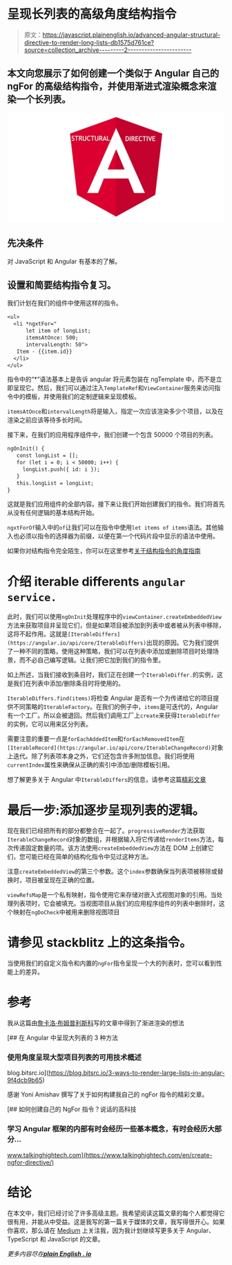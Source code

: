 # 呈现长列表的高级角度结构指令

> 原文：<https://javascript.plainenglish.io/advanced-angular-structural-directive-to-render-long-lists-db1575d761ce?source=collection_archive---------2----------------------->

## 本文向您展示了如何创建一个类似于 Angular 自己的 ngFor 的高级结构指令，并使用渐进式渲染概念来渲染一个长列表。

![](img/9b0354044f51748c93416140665b9833.png)

## 先决条件

对 JavaScript 和 Angular 有基本的了解。

## 设置和简要结构指令复习。

我们计划在我们的组件中使用这样的指令。

```
<ul>
  <li *ngxtFor="
      let item of longList; 
      itemsAtOnce: 500;
      intervalLength: 50">
   Item - {{item.id}}
  </li>
</ul>
```

指令中的“*”语法基本上是告诉 angular 将元素包装在 ngTemplate 中，而不是立即呈现它。然后，我们可以通过注入`TemplateRef`和`ViewContainer`服务来访问指令中的模板，并使用我们的定制逻辑来呈现模板。

`itemsAtOnce`和`intervalLength`将是输入，指定一次应该渲染多少个项目，以及在渲染之前应该等待多长时间。

接下来，在我们的应用程序组件中，我们创建一个包含 50000 个项目的列表。

```
ngOnInit() {
   const longList = [];
   for (let i = 0; i < 50000; i++) {
     longList.push({ id: i });
   }
   this.longList = longList;
}
```

这就是我们应用组件的全部内容。接下来让我们开始创建我们的指令。我们将首先从没有任何逻辑的基本结构开始。

`ngxtForOf`输入中的`of`让我们可以在指令中使用`let items of items`语法。其他输入也必须以指令的选择器为前缀，以便在第一个代码片段中显示的语法中使用。

如果你对结构指令完全陌生，你可以在这里参考[关于结构指令的角度指南](https://angular.io/guide/structural-directives)

# 介绍 iterable differents `angular service.`

此时，我们可以使用`ngOnInit`处理程序中的`viewContainer.createEmbeddedView`方法来获取项目并呈现它们，但是如果项目被添加到列表中或者被从列表中移除，这将不起作用。这就是`[IterableDiffers](https://angular.io/api/core/IterableDiffers)`出现的原因。它为我们提供了一种不同的策略，使用这种策略，我们可以在列表中添加或删除项目时处理场景，而不必自己编写逻辑。让我们把它加到我们的指令里。

如上所述，当我们接收到条目时，我们正在创建一个`IterableDiffer.`的实例，这是我们在列表中添加/删除条目时将使用的。

`IterableDiffers.find(items)`将检查 Angular 是否有一个为传递给它的项目提供不同策略的`IterableFactory`。在我们的例子中，`items`是可迭代的，Angular 有一个工厂。所以会被退回。然后我们调用工厂上`create`来获得`IterableDiffer`的实例，它可以用来区分列表。

需要注意的重要一点是`forEachAddedItem`和`forEachRemovedItem`在`[IterableRecord](https://angular.io/api/core/IterableChangeRecord)`对象上迭代。除了列表项本身之外，它们还包含许多附加信息。我们将使用`currentIndex`属性来确保从正确的索引中添加/删除模板引用。

想了解更多关于 Angular 中`IterableDiffers`的信息，请参考这篇[精彩文章](https://netbasal.com/getting-to-know-angular-differs-60cd68f4bd8f)

# 最后一步:添加逐步呈现列表的逻辑。

现在我们已经把所有的部分都整合在一起了。`progressiveRender`方法获取`IterableChangeRecord`对象的数组，并根据输入将它传递给`renderItems`方法，每次传递固定数量的项。该方法使用`createEmbeddedView`方法在 DOM 上创建它们，您可能已经在简单的结构化指令中见过这种方法。

注意`createEmbeddedView`的第三个参数。这个`index`参数确保当列表项被移除或替换时，项目被呈现在正确的位置。

`viewRefsMap`是一个私有映射，指令使用它来存储对嵌入式视图对象的引用。当处理列表项时，它会被填充。当视图项目从我们的应用程序组件的列表中删除时，这个映射在`ngDoCheck`中被用来删除视图项目

# 请参见 stackblitz 上的这条指令。

当使用我们的自定义指令和内置的`ngFor`指令呈现一个大的列表时，您可以看到性能上的差异。

# 参考

我从这篇由[詹卡洛·布姆普利斯科](https://medium.com/@.gc?source=post_page-----9f4dcb9b65--------------------------------)写的文章中得到了渐进渲染的想法

[](https://blog.bitsrc.io/3-ways-to-render-large-lists-in-angular-9f4dcb9b65) [## 在 Angular 中呈现大列表的 3 种方法

### 使用角度呈现大型项目列表的可用技术概述

blog.bitsrc.io](https://blog.bitsrc.io/3-ways-to-render-large-lists-in-angular-9f4dcb9b65) 

感谢 Yoni Amishav 撰写了关于如何构建我自己的 ngFor 指令的精彩文章。

[](https://www.talkinghightech.com/en/create-ngfor-directive/) [## 如何创建自己的 NgFor 指令？说话的高科技

### 学习 Angular 框架的内部有时会经历一些基本概念，有时会经历大部分…

www.talkinghightech.com](https://www.talkinghightech.com/en/create-ngfor-directive/) 

# 结论

在本文中，我们已经讨论了许多高级主题。我希望阅读这篇文章的每个人都觉得它很有用，并能从中受益。这是我写的第一篇关于媒体的文章，我写得很开心。如果你喜欢，那么请在 [Medium](https://medium.com/@sanjaylbhavnani) 上关注我，因为我计划继续写更多关于 Angular、TypeScript 和 JavaScript 的文章。

*更多内容尽在*[***plain English . io***](http://plainenglish.io)